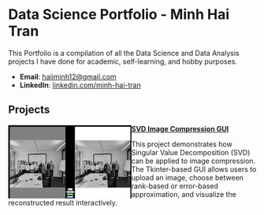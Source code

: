 # Data Science Portfolio - Minh Hai Tran
This Portfolio is a compilation of all the Data Science and Data Analysis projects I have done for academic, self-learning, and hobby purposes.

- **Email**: [haiiminh12@gmail.com](haiiminh12@gmail.com)
- **LinkedIn**: [linkedin.com/minh-hai-tran](https://www.linkedin.com/in/minh-hai-tran-19101b217/)

## Projects

<img align="left" width="250" height="150" src="https://github.com/minhhai1208/Portfolio-Data-Science/blob/main/Screenshot%202025-10-19%20090327.png"> **[SVD Image Compression GUI](https://github.com/minhhai1208/SVD-with-GUI)**

This project demonstrates how Singular Value Decomposition (SVD) can be applied to image compression. The Tkinter-based GUI allows users to upload an image, choose between rank-based or error-based approximation, and visualize the reconstructed result interactively.



